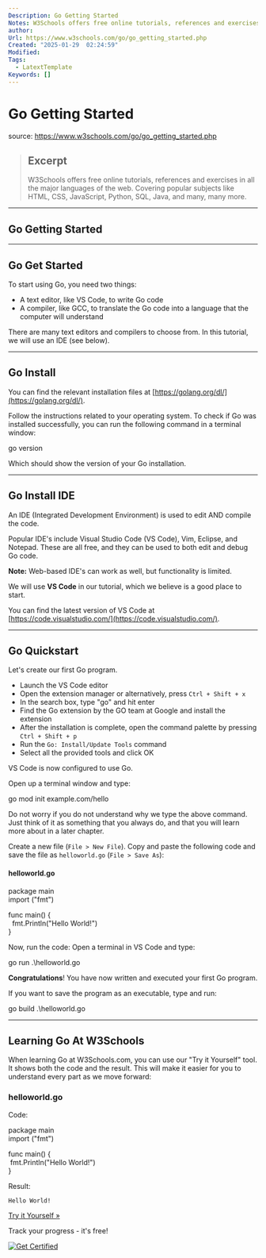 ```yaml
---
Description: Go Getting Started
Notes: W3Schools offers free online tutorials, references and exercises in all the major languages of the web. Covering popular subjects like HTML, CSS, JavaScript, Python, SQL, Java, and many, many more.
author: 
Url: https://www.w3schools.com/go/go_getting_started.php
Created: "2025-01-29  02:24:59"
Modified: 
Tags:
  - LatextTemplate
Keywords: []
---
```


# Go Getting Started

source: https://www.w3schools.com/go/go_getting_started.php

> ## Excerpt
> W3Schools offers free online tutorials, references and exercises in all the major languages of the web. Covering popular subjects like HTML, CSS, JavaScript, Python, SQL, Java, and many, many more.

---
## Go Getting Started

___

## Go Get Started

To start using Go, you need two things:

-   A text editor, like VS Code, to write Go code
-   A compiler, like GCC, to translate the Go code into a language that the computer will understand

There are many text editors and compilers to choose from. In this tutorial, we will use an IDE (see below).

___

## Go Install

You can find the relevant installation files at [https://golang.org/dl/](https://golang.org/dl/).

Follow the instructions related to your operating system. To check if Go was installed successfully, you can run the following command in a terminal window:

go version

Which should show the version of your Go installation.

___

## Go Install IDE

An IDE (Integrated Development Environment) is used to edit AND compile the code.

Popular IDE's include Visual Studio Code (VS Code), Vim, Eclipse, and Notepad. These are all free, and they can be used to both edit and debug Go code.

**Note:** Web-based IDE's can work as well, but functionality is limited.

We will use **VS Code** in our tutorial, which we believe is a good place to start.

You can find the latest version of VS Code at [https://code.visualstudio.com/](https://code.visualstudio.com/).

___

## Go Quickstart

Let's create our first Go program.

-   Launch the VS Code editor
-   Open the extension manager or alternatively, press `Ctrl + Shift + x`
-   In the search box, type "go" and hit enter
-   Find the Go extension by the GO team at Google and install the extension
-   After the installation is complete, open the command palette by pressing `Ctrl + Shift + p`
-   Run the `Go: Install/Update Tools` command
-   Select all the provided tools and click OK

VS Code is now configured to use Go.

Open up a terminal window and type:

go mod init example.com/hello

Do not worry if you do not understand why we type the above command. Just think of it as something that you always do, and that you will learn more about in a later chapter.

Create a new file (`File > New File`). Copy and paste the following code and save the file as `helloworld.go` (`File > Save As`):

#### helloworld.go

package main  
import ("fmt")  
  
func main() {  
  fmt.Println("Hello World!")  
}  

Now, run the code: Open a terminal in VS Code and type:

go run .\\helloworld.go

**Congratulations**! You have now written and executed your first Go program.

If you want to save the program as an executable, type and run:

go build .\\helloworld.go

___

## Learning Go At W3Schools

When learning Go at W3Schools.com, you can use our "Try it Yourself" tool. It shows both the code and the result. This will make it easier for you to understand every part as we move forward:

### helloworld.go

Code:

package main  
import ("fmt")  
  
func main() {  
 fmt.Println("Hello World!")  
}

Result:

`Hello World!`

[Try it Yourself »](https://www.w3schools.com/go/trygo.php?filename=demo_helloworld)

  

Track your progress - it's free!

   [![Get Certified](https://www.w3schools.com/images/img_fa_up_300.png)](https://campus.w3schools.com/products/w3schools-full-access-course)
